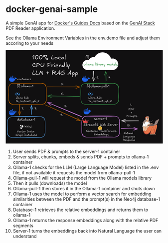 # docker-genai-sample

A simple GenAI app for [Docker's Guides Docs](https://docs.docker.com/guides/genai-pdf-bot/) based on the [GenAI Stack](https://github.com/docker/genai-stack) PDF Reader application. 

See the Ollama Environment Variables in the env.demo file and adjust them accoring to your needs

<img src="images/CPU-LLM-RAG-App.png" alt="Diagram of app flow" height="auto"> 

1. User sends PDF & prompts to the server-1 container
2. Server splits, chunks, embeds & sends PDF + prompts to ollama-1 container
3. Ollama-1 checks for the LLM (Large Language Model) listed in the .env file, if not available it requests the model from ollama-pull-1
4. Ollama-pull-1 will request the model from the Ollama models library 
5. Then it pulls (downloads) the model 
6. Ollama-pull-1 then stores it in the Ollama-1 container and shuts down
7. Ollama-1 uses the model to perform a vector search for embedding similarities between the PDF and the prompt(s) in the Neo4j database-1 container
8. Database-1 retrieves the relative embeddings and returns them to ollama-1
9. Ollama-1 returns the response embeddings along with the relative PDF segments 
10. Server-1 turns the embeddings back into Natural Language the user can understand